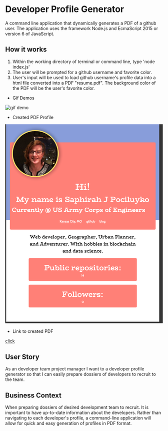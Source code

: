# Developer Profile Generator

A command line application that dynamically generates a PDF of a github user. The application uses the framework Node.js and EcmaScript 2015 or version 6 of JavaScript.

## How it works

  1. Within the working directory of terminal or command line, type 'node index.js'
  2. The user will be prompted for a github username and favorite color.
  3. User's input will be used to load github username's profile data into a html file converted into a PDF "resume.pdf". The background color of the PDF will be the user's favorite color.
  
* Gif Demos

![gif demo](./Assets/PDFdemo.gif)

* Created PDF Profile
  
![created PDF](./Assets/resume.png)

* Link to created PDF
  
[click](./Assets/resume.pdf)

## User Story

As an developer team project manager I want to a developer profile generator so that I can easily prepare
dossiers of developers to recruit to the team.

## Business Context

When preparing dossiers of desired development team to recruit. It is important to have up-to-date information about the developers. Rather than navigating to each developer's profile, a command-line application will allow for quick and easy generation of profiles in PDF format.
